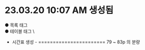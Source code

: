 23.03.20 10:07 AM 생성됨
=======================
● 목록 태그 \
● 테이블 태그 \
- 시간표 생성 -
=======================
79 ~ 83p 의 분량

